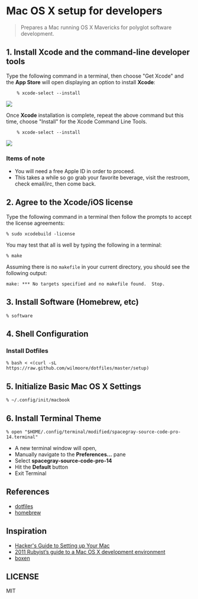 # Mac OS X setup for developers

> Prepares a Mac running OS X Mavericks for polyglot software development.

## 1. Install Xcode and the command-line developer tools

Type the following command in a terminal, then choose "Get Xcode" and the **App Store** will open displaying an option to install **Xcode**:

        % xcode-select --install

   ![](https://cloudup.com/cq4or0NPqnD+)

Once **Xcode** installation is complete, repeat the above command but this time, choose "Install" for the Xcode Command Line Tools.

        % xcode-select --install

   ![](https://cloudup.com/cq4or0NPqnD+)

### Items of note

- You will need a free Apple ID in order to proceed.
- This takes a while so go grab your favorite beverage, visit the restroom, check email/irc, then come back.

## 2. Agree to the Xcode/iOS license

Type the following command in a terminal then follow the prompts to accept the license agreements:

    % sudo xcodebuild -license

You may test that all is well by typing the following in a terminal:

    % make

Assuming there is no `makefile` in your current directory, you should see the following output:

    make: *** No targets specified and no makefile found.  Stop.

## 3. Install Software (Homebrew, etc)

    % software

## 4. Shell Configuration

### Install Dotfiles

    % bash < <(curl -sL https://raw.github.com/wilmoore/dotfiles/master/setup)

## 5. Initialize Basic Mac OS X Settings

    % ~/.config/init/macbook

## 6. Install Terminal Theme

    % open "$HOME/.config/terminal/modified/spacegray-source-code-pro-14.terminal"

- A new terminal window will open,  
- Manually navigate to the **Preferences...** pane
- Select __spacegray-source-code-pro-14__
- Hit the **Default** button
- Exit Terminal

## References

- [dotfiles]
- [homebrew]

## Inspiration

- [Hacker's Guide to Setting up Your Mac](http://lapwinglabs.com/blog/hacker-guide-to-setting-up-your-mac)
- [2011 Rubyist’s guide to a Mac OS X development environment](http://robots.thoughtbot.com/post/8700977975/2011-rubyists-guide-to-a-mac-os-x-development)
- [boxen](https://github.com/boxen/our-boxen)

## LICENSE

  MIT

[dotfiles]: https://github.com/wilmoore/dotfiles
[homebrew]: https://github.com/wilmoore/homebrew-home

